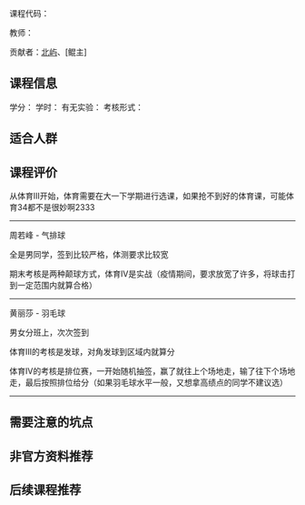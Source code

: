 课程代码：

教师：

贡献者：[北屿](https://github.com/beiyuouo/)、[鲲主]

## 课程信息

学分：
学时：
有无实验：
考核形式：

## 适合人群


## 课程评价

从体育III开始，体育需要在大一下学期进行选课，如果抢不到好的体育课，可能体育34都不是很妙啊2333

---

周若峰 - 气排球

全是男同学，签到比较严格，体测要求比较宽

期末考核是两种颠球方式，体育IV是实战（疫情期间，要求放宽了许多，将球击打到一定范围内就算合格）

---

黄丽莎 - 羽毛球

男女分班上，次次签到

体育III的考核是发球，对角发球到区域内就算分

体育IV的考核是排位赛，一开始随机抽签，赢了就往上个场地走，输了往下个场地走，最后按照排位给分（如果羽毛球水平一般，又想拿高绩点的同学不建议选）

---

## 需要注意的坑点


## 非官方资料推荐


## 后续课程推荐

